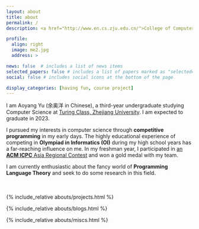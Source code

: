 ```yaml
---
layout: about
title: about
permalink: /
description: <a href="http://www.en.cs.zju.edu.cn/">College of Computer Science and Technology</a> • <a href="https://www.zju.edu.cn/english/">Zhejiang University</a>

profile:
  align: right
  image: me2.jpg
  address: >

news: false  # includes a list of news items
selected_papers: false # includes a list of papers marked as "selected={true}"
social: false # includes social icons at the bottom of the page

display_categories: [having fun, course project]
---
```


I am Aoyang Yu (余奥洋 in Chinese), a third-year undergraduate studying Computer Science at [Turing Class, Zhejiang University](http://www.en.cs.zju.edu.cn/turing_honors_class/list.htm). I am expected to graduate in 2023.

I pursued my interests in computer science through **competitive programming** in my early days. The highly educational experience of competing in **Olympiad in Informatics (OI)** during my high school years has a far-reaching influence on me. In my freshman year, I participated in [an **ACM ICPC** Asia Regional Contest](https://icpc.global/regionals/finder/AR-Nannjing-2019) and won a gold medal with my team.

I am currently enthusiastic about the fancy world of **Programming Language Theory** and seek to do some research in this field.

<div style="padding-bottom: 20px"></div>

{% include_relative abouts/projects.html %}

{% include_relative abouts/blogs.html %}

{% include_relative abouts/miscs.html %}